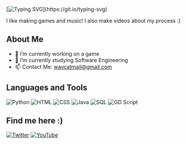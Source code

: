 [![Typing SVG](https://readme-typing-svg.demolab.com/?lines=Hi+There+👋;I'm+Kenzie!)](https://git.io/typing-svg)


I like making games and music! I also make videos about my process :)

## About Me

- 🔭 I’m currently working on a game
- 🌱 I’m currently studying Software Engineering
- 📫 Contact Me: wavcatmail@gmail.com

## Languages and Tools
![Python](https://img.shields.io/badge/-Python-3776AB?style=flat-square&logo=python&logoColor=white)
![HTML](https://img.shields.io/badge/-HTML-E34F26?style=flat-square&logo=html5&logoColor=white)
![CSS](https://img.shields.io/badge/-CSS-1572B6?style=flat-square&logo=css3&logoColor=white)
![Java](https://img.shields.io/badge/-Java-007396?style=flat-square&logo=java&logoColor=white)
![SQL](https://img.shields.io/badge/-SQL-4479A1?style=flat-square&logo=postgresql&logoColor=white)
![GD Script](https://img.shields.io/badge/-GD_Script-478CBF?style=flat-square&logo=godot-engine&logoColor=white)

## Find me here :)

[![Twitter](https://img.shields.io/badge/-Twitter-1DA1F2?style=flat-square&logo=twitter&logoColor=white)](https://x.com/wavcatt)
[![YouTube](https://img.shields.io/badge/-YouTube-FF0000?style=flat-square&logo=youtube&logoColor=white)](https://www.youtube.com/channel/UC2M08o1W4S7rtFP1Zc-jFXw)





